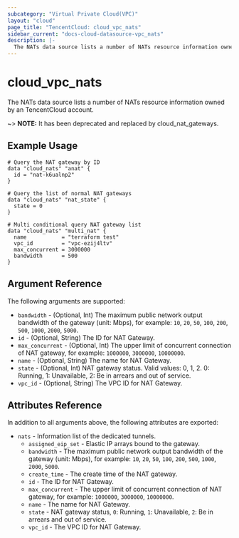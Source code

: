 ```yaml
---
subcategory: "Virtual Private Cloud(VPC)"
layout: "cloud"
page_title: "TencentCloud: cloud_vpc_nats"
sidebar_current: "docs-cloud-datasource-vpc_nats"
description: |-
  The NATs data source lists a number of NATs resource information owned by an TencentCloud account.
---
```


# cloud_vpc_nats

The NATs data source lists a number of NATs resource information owned by an TencentCloud account.

~> **NOTE:** It has been deprecated and replaced by cloud_nat_gateways.

## Example Usage

```hcl
# Query the NAT gateway by ID
data "cloud_nats" "anat" {
  id = "nat-k6ualnp2"
}

# Query the list of normal NAT gateways
data "cloud_nats" "nat_state" {
  state = 0
}

# Multi conditional query NAT gateway list
data "cloud_nats" "multi_nat" {
  name           = "terraform test"
  vpc_id         = "vpc-ezij4ltv"
  max_concurrent = 3000000
  bandwidth      = 500
}
```

## Argument Reference

The following arguments are supported:

* `bandwidth` - (Optional, Int) The maximum public network output bandwidth of the gateway (unit: Mbps), for example: `10`, `20`, `50`, `100`, `200`, `500`, `1000`, `2000`, `5000`.
* `id` - (Optional, String) The ID for NAT Gateway.
* `max_concurrent` - (Optional, Int) The upper limit of concurrent connection of NAT gateway, for example: `1000000`, `3000000`, `10000000`.
* `name` - (Optional, String) The name for NAT Gateway.
* `state` - (Optional, Int) NAT gateway status. Valid values: 0, 1, 2. 0: Running, 1: Unavailable, 2: Be in arrears and out of service.
* `vpc_id` - (Optional, String) The VPC ID for NAT Gateway.

## Attributes Reference

In addition to all arguments above, the following attributes are exported:

* `nats` - Information list of the dedicated tunnels.
  * `assigned_eip_set` - Elastic IP arrays bound to the gateway.
  * `bandwidth` - The maximum public network output bandwidth of the gateway (unit: Mbps), for example: `10`, `20`, `50`, `100`, `200`, `500`, `1000`, `2000`, `5000`.
  * `create_time` - The create time of the NAT gateway.
  * `id` - The ID for NAT Gateway.
  * `max_concurrent` - The upper limit of concurrent connection of NAT gateway, for example: `1000000`, `3000000`, `10000000`.
  * `name` - The name for NAT Gateway.
  * `state` - NAT gateway status, `0`: Running, `1`: Unavailable, `2`: Be in arrears and out of service.
  * `vpc_id` - The VPC ID for NAT Gateway.


